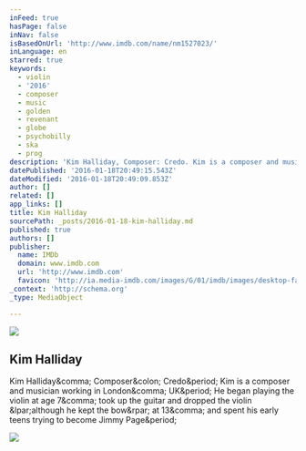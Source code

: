 ```yaml
---
inFeed: true
hasPage: false
inNav: false
isBasedOnUrl: 'http://www.imdb.com/name/nm1527023/'
inLanguage: en
starred: true
keywords:
  - violin
  - '2016'
  - composer
  - music
  - golden
  - revenant
  - globe
  - psychobilly
  - ska
  - prog
description: 'Kim Halliday, Composer: Credo. Kim is a composer and musician working in London, UK. He began playing the violin at age 7, took up the guitar and dropped the violin (although he kept the bow) at 13, and spent his early teens trying to become Jimmy Page.'
datePublished: '2016-01-18T20:49:15.543Z'
dateModified: '2016-01-18T20:49:09.853Z'
author: []
related: []
app_links: []
title: Kim Halliday
sourcePath: _posts/2016-01-18-kim-halliday.md
published: true
authors: []
publisher:
  name: IMDb
  domain: www.imdb.com
  url: 'http://www.imdb.com'
  favicon: 'http://ia.media-imdb.com/images/G/01/imdb/images/desktop-favicon-2165806970._CB379390718_.ico'
_context: 'http://schema.org'
_type: MediaObject

---
```

![](https://the-grid-user-content.s3-us-west-2.amazonaws.com/724693dd-6444-4a06-85c2-0b0183c07d38.jpg)

<article style=""><h1>Kim Halliday</h1><p>Kim Halliday&amp;comma; Composer&amp;colon; Credo&amp;period; Kim is a composer and musician working in London&amp;comma; UK&amp;period; He began playing the violin at age 7&amp;comma; took up the guitar and dropped the violin &amp;lpar;although he kept the bow&amp;rpar; at 13&amp;comma; and spent his early teens trying to become Jimmy Page&amp;period;</p><img src="http://ia.media-imdb.com/images/G/01/imdb/images/logos/imdb_fb_logo-1730868325._CB306318125_.png" /></article>